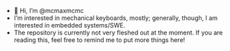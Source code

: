 - 👋 Hi, I’m @mcmaxmcmc
- I’m interested in mechanical keyboards, mostly; generally, though, I am interested in embedded systems/SWE.
- The repository is currently not very fleshed out at the moment.  If you are reading this, feel free to remind me to put more things here!

<!---
mcmaxmcmc/mcmaxmcmc is a ✨ special ✨ repository because its `README.md` (this file) appears on your GitHub profile.
You can click the Preview link to take a look at your changes.
--->
